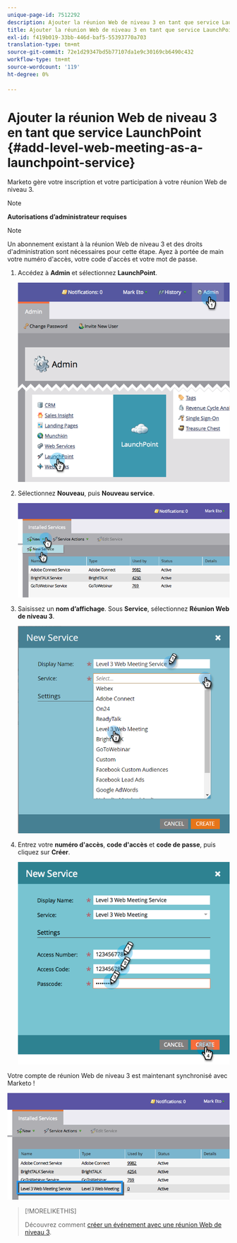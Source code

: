 ```yaml
---
unique-page-id: 7512292
description: Ajouter la réunion Web de niveau 3 en tant que service LaunchPoint - Marketo Docs - Documentation du produit
title: Ajouter la réunion Web de niveau 3 en tant que service LaunchPoint
exl-id: f419b019-33bb-446d-baf5-55393770a703
translation-type: tm+mt
source-git-commit: 72e1d29347bd5b77107da1e9c30169cb6490c432
workflow-type: tm+mt
source-wordcount: '119'
ht-degree: 0%

---
```


# Ajouter la réunion Web de niveau 3 en tant que service LaunchPoint {#add-level-web-meeting-as-a-launchpoint-service}

Marketo gère votre inscription et votre participation à votre réunion Web de niveau 3.

>[!NOTE]
>
>**Autorisations d’administrateur requises**

>[!NOTE]
>
>Un abonnement existant à la réunion Web de niveau 3 et des droits d&#39;administration sont nécessaires pour cette étape. Ayez à portée de main votre numéro d&#39;accès, votre code d&#39;accès et votre mot de passe.

1. Accédez à **Admin** et sélectionnez **LaunchPoint**.

   ![](assets/image2015-4-23-10-3a5-3a12.png)

1. Sélectionnez **Nouveau**, puis **Nouveau service**.

   ![](assets/level-3-web-meeting-new-service.png)

1. Saisissez un **nom d’affichage**. Sous **Service**, sélectionnez **Réunion Web de niveau 3**.

   ![](assets/new-service-level-3.png)

1. Entrez votre **numéro d&#39;accès**, **code d&#39;accès** et **code de passe**, puis cliquez sur **Créer**.

   ![](assets/image2015-4-23-10-3a10-3a26.png)

Votre compte de réunion Web de niveau 3 est maintenant synchronisé avec Marketo !

![](assets/level-3-web-meeting.png)

>[!MORELIKETHIS]
>
>Découvrez comment [créer un événement avec une réunion Web de niveau 3](/help/marketo/product-docs/demand-generation/events/create-an-event/create-an-event-with-level-3-web-meeting.md).
